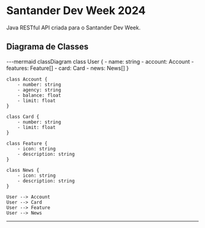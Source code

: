 # Santander Dev Week 2024
Java RESTful API criada para o Santander Dev Week.

## Diagrama de Classes

---mermaid
classDiagram
    class User {
        - name: string
        - account: Account
        - features: Feature[]
        - card: Card
        - news: News[]
    }

    class Account {
        - number: string
        - agency: string
        - balance: float
        - limit: float
    }

    class Card {
        - number: string
        - limit: float
    }

    class Feature {
        - icon: string
        - description: string
    }

    class News {
        - icon: string
        - description: string
    }

    User --> Account
    User --> Card
    User --> Feature
    User --> News
---
